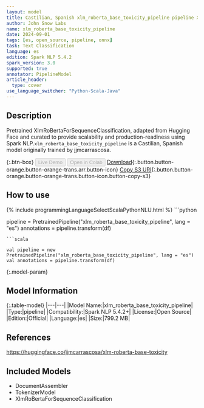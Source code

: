 ```yaml
---
layout: model
title: Castilian, Spanish xlm_roberta_base_toxicity_pipeline pipeline XlmRoBertaForSequenceClassification from jjmcarrascosa
author: John Snow Labs
name: xlm_roberta_base_toxicity_pipeline
date: 2024-09-01
tags: [es, open_source, pipeline, onnx]
task: Text Classification
language: es
edition: Spark NLP 5.4.2
spark_version: 3.0
supported: true
annotator: PipelineModel
article_header:
  type: cover
use_language_switcher: "Python-Scala-Java"
---
```


## Description

Pretrained XlmRoBertaForSequenceClassification, adapted from Hugging Face and curated to provide scalability and production-readiness using Spark NLP.`xlm_roberta_base_toxicity_pipeline` is a Castilian, Spanish model originally trained by jjmcarrascosa.

{:.btn-box}
<button class="button button-orange" disabled>Live Demo</button>
<button class="button button-orange" disabled>Open in Colab</button>
[Download](https://s3.amazonaws.com/auxdata.johnsnowlabs.com/public/models/xlm_roberta_base_toxicity_pipeline_es_5.4.2_3.0_1725189053238.zip){:.button.button-orange.button-orange-trans.arr.button-icon}
[Copy S3 URI](s3://auxdata.johnsnowlabs.com/public/models/xlm_roberta_base_toxicity_pipeline_es_5.4.2_3.0_1725189053238.zip){:.button.button-orange.button-orange-trans.button-icon.button-copy-s3}

## How to use



<div class="tabs-box" markdown="1">
{% include programmingLanguageSelectScalaPythonNLU.html %}
```python

pipeline = PretrainedPipeline("xlm_roberta_base_toxicity_pipeline", lang = "es")
annotations =  pipeline.transform(df)   

```
```scala

val pipeline = new PretrainedPipeline("xlm_roberta_base_toxicity_pipeline", lang = "es")
val annotations = pipeline.transform(df)

```
</div>

{:.model-param}
## Model Information

{:.table-model}
|---|---|
|Model Name:|xlm_roberta_base_toxicity_pipeline|
|Type:|pipeline|
|Compatibility:|Spark NLP 5.4.2+|
|License:|Open Source|
|Edition:|Official|
|Language:|es|
|Size:|799.2 MB|

## References

https://huggingface.co/jjmcarrascosa/xlm-roberta-base-toxicity

## Included Models

- DocumentAssembler
- TokenizerModel
- XlmRoBertaForSequenceClassification